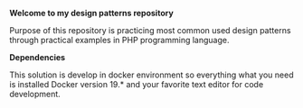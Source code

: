 **Welcome to my design patterns repository**

Purpose of this repository is practicing most common used design patterns through practical examples in PHP programming language.

**Dependencies**

This solution is develop in docker environment so everything what you need is installed Docker version 19.* and your favorite text editor for code development. 
